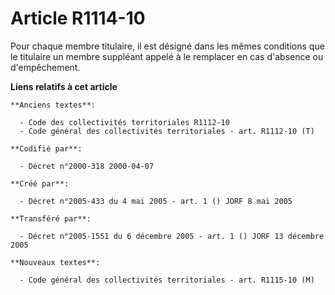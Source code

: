 # Article R1114-10

Pour chaque membre titulaire, il est désigné dans les mêmes conditions que le titulaire un membre suppléant appelé à le
remplacer en cas d'absence ou d'empêchement.

**Liens relatifs à cet article**

	**Anciens textes**:

	  - Code des collectivités territoriales R1112-10
	  - Code général des collectivités territoriales - art. R1112-10 (T)

	**Codifié par**:

	  - Décret n°2000-318 2000-04-07

	**Créé par**:

	  - Décret n°2005-433 du 4 mai 2005 - art. 1 () JORF 8 mai 2005

	**Transféré par**:

	  - Décret n°2005-1551 du 6 décembre 2005 - art. 1 () JORF 13 décembre 2005

	**Nouveaux textes**:

	  - Code général des collectivités territoriales - art. R1115-10 (M)
